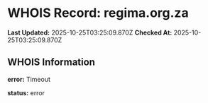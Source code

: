 # WHOIS Record: regima.org.za

**Last Updated:** 2025-10-25T03:25:09.870Z
**Checked At:** 2025-10-25T03:25:09.870Z

## WHOIS Information

**error:** Timeout

**status:** error

